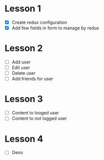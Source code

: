 # Lesson 1
- [x] Create redux configuration
- [x] Add few fields in form to manage by redux
# Lesson 2
- [ ] Add user
- [ ] Edit user
- [ ] Delete user
- [ ] Add friends for user
# Lesson 3
- [ ] Content to looged user
- [ ] Content to not logged user
# Lesson 4
- [ ] Deno